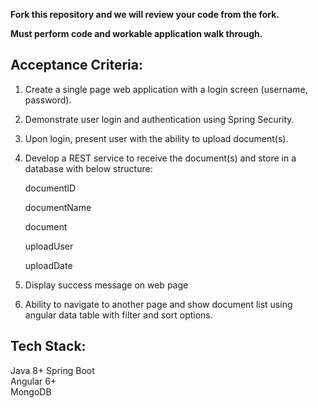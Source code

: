 **Fork this repository and we will review your code from the fork.**

**Must perform code and workable application walk through.**


Acceptance Criteria:
---------------------------------------------------------------------------
1. Create a single page web application with a login screen (username, password).
2. Demonstrate user login and authentication using Spring Security.
3. Upon login, present user with the ability to upload document(s).
4. Develop a REST service to receive the document(s) and store in a database with below structure:
   
    documentID
   
    documentName

   	document
   
    uploadUser

    uploadDate
   
5. Display success message on web page
6. Ability to navigate to another page and show document list using angular data table with filter and sort options.
   	

Tech Stack:
------------------------------------------------------------------------------
Java 8+
Spring Boot  
Angular 6+  
MongoDB
